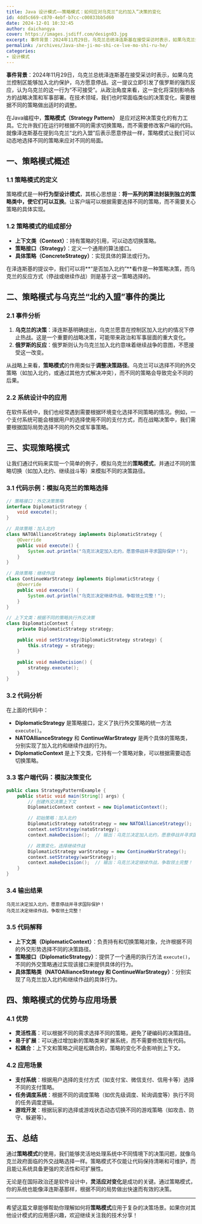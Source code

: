 ```yaml
---
title: Java 设计模式——策略模式：如何应对乌克兰“北约加入”决策的变化
id: 4dd5c669-c870-4ebf-b7cc-c00833bb5d60
date: 2024-12-01 10:32:45
author: daichangya
cover: https://images.jsdiff.com/design03.jpg
excerpt: 事件背景：2024年11月29日，乌克兰总统泽连斯基在接受采访时表示，如果乌克兰控制区能够加入北约保护，乌方愿意停战。这一提议立即引发了俄罗斯的强烈反应，认为乌克兰的这一行为“不可接受”。从政治角度来看，这一变化将深刻影响各方的战略决策和军事部署。在技术领域，我们也时常面临类似的决策变化，需要根据不
permalink: /archives/Java-she-ji-mo-shi-ce-lve-mo-shi-ru-he/
categories:
- 设计模式
---
```


**事件背景**：2024年11月29日，乌克兰总统泽连斯基在接受采访时表示，如果乌克兰控制区能够加入北约保护，乌方愿意停战。这一提议立即引发了俄罗斯的强烈反应，认为乌克兰的这一行为“不可接受”。从政治角度来看，这一变化将深刻影响各方的战略决策和军事部署。在技术领域，我们也时常面临类似的决策变化，需要根据不同的策略做出适时的调整。

在Java编程中，**策略模式（Strategy Pattern）** 是应对这种决策变化的有力工具。它允许我们在运行时根据不同的需求切换策略，而不需要修改客户端的代码。就像泽连斯基在提到乌克兰“北约入盟”后表示愿意停战一样，策略模式让我们可以动态地选择不同的策略来应对不同的局面。

## 一、策略模式概述

### 1.1 策略模式的定义

策略模式是一种**行为型设计模式**，其核心思想是：**将一系列的算法封装到独立的策略类中，使它们可以互换**。让客户端可以根据需要选择不同的策略，而不需要关心策略的具体实现。

### 1.2 策略模式的组成部分

- **上下文类（Context）**：持有策略的引用，可以动态切换策略。
- **策略接口（Strategy）**：定义一个通用的算法接口。
- **具体策略（ConcreteStrategy）**：实现具体的算法或行为。

在泽连斯基的提议中，我们可以将**“是否加入北约”**看作是一种策略决策，而乌克兰的反应方式（停战或继续作战）则是基于这一策略选择的。
<separator></separator>
## 二、策略模式与乌克兰“北约入盟”事件的类比

### 2.1 事件分析

1. **乌克兰的决策**：泽连斯基明确提出，乌克兰愿意在控制区加入北约的情况下停止热战。这是一个重要的战略决策，可能带来政治和军事层面的重大变化。
2. **俄罗斯的反应**：俄罗斯则认为乌克兰加入北约意味着继续战争的意图，不愿接受这一改变。

从战略上来看，**策略模式**的作用类似于**调整决策路径**。乌克兰可以选择不同的外交策略（如加入北约，或通过其他方式解决冲突），而不同的策略会导致完全不同的后果。

### 2.2 系统设计中的应用

在软件系统中，我们也经常遇到需要根据环境变化选择不同策略的情况。例如，一个支付系统可能会根据用户的选择使用不同的支付方式，而在战略决策中，我们需要根据国际局势选择不同的外交或军事策略。

## 三、实现策略模式

让我们通过代码来实现一个简单的例子，模拟乌克兰的**策略模式**，并通过不同的策略切换（如加入北约、继续战斗等）来模拟不同的决策路径。

### 3.1 代码示例：模拟乌克兰的策略选择

```java
// 策略接口：外交决策策略
interface DiplomaticStrategy {
    void execute();
}

// 具体策略：加入北约
class NATOAllianceStrategy implements DiplomaticStrategy {
    @Override
    public void execute() {
        System.out.println("乌克兰决定加入北约，愿意停战并寻求国际保护！");
    }
}

// 具体策略：继续作战
class ContinueWarStrategy implements DiplomaticStrategy {
    @Override
    public void execute() {
        System.out.println("乌克兰决定继续作战，争取领土完整！");
    }
}

// 上下文类：根据不同的策略执行外交决策
class DiplomaticContext {
    private DiplomaticStrategy strategy;

    public void setStrategy(DiplomaticStrategy strategy) {
        this.strategy = strategy;
    }

    public void makeDecision() {
        strategy.execute();
    }
}
```

### 3.2 代码分析

在上面的代码中：

- **DiplomaticStrategy** 是策略接口，定义了执行外交策略的统一方法 `execute()`。
- **NATOAllianceStrategy** 和 **ContinueWarStrategy** 是两个具体的策略类，分别实现了加入北约和继续作战的行为。
- **DiplomaticContext** 是上下文类，它持有一个策略对象，可以根据需要动态切换策略。

### 3.3 客户端代码：模拟决策变化

```java
public class StrategyPatternExample {
    public static void main(String[] args) {
        // 创建外交决策上下文
        DiplomaticContext context = new DiplomaticContext();

        // 初始策略：加入北约
        DiplomaticStrategy natoStrategy = new NATOAllianceStrategy();
        context.setStrategy(natoStrategy);
        context.makeDecision();  // 输出：乌克兰决定加入北约，愿意停战并寻求国际保护！

        // 政策变化，选择继续作战
        DiplomaticStrategy warStrategy = new ContinueWarStrategy();
        context.setStrategy(warStrategy);
        context.makeDecision();  // 输出：乌克兰决定继续作战，争取领土完整！
    }
}
```

### 3.4 输出结果

```
乌克兰决定加入北约，愿意停战并寻求国际保护！
乌克兰决定继续作战，争取领土完整！
```

### 3.5 代码解释

- **上下文类（DiplomaticContext）**：负责持有和切换策略对象，允许根据不同的外交形势选择不同的决策路径。
- **策略接口（DiplomaticStrategy）**：提供了一个通用的执行方法 `execute()`，不同的外交策略通过实现该接口来提供具体的行为。
- **具体策略类（NATOAllianceStrategy 和 ContinueWarStrategy）**：分别实现了乌克兰加入北约和继续作战的具体行为。

## 四、策略模式的优势与应用场景

### 4.1 优势

- **灵活性高**：可以根据不同的需求选择不同的策略，避免了硬编码的决策路径。
- **易于扩展**：可以通过增加新的策略类来扩展系统，而不需要修改现有代码。
- **松耦合**：上下文和策略之间是松耦合的，策略的变化不会影响到上下文。

### 4.2 应用场景

- **支付系统**：根据用户选择的支付方式（如支付宝、微信支付、信用卡等）选择不同的支付策略。
- **任务调度系统**：根据不同的调度策略（如优先级调度、轮询调度等）执行不同的任务调度逻辑。
- **游戏开发**：根据玩家的选择或游戏状态动态切换不同的游戏策略（如攻击、防守、躲避等）。

## 五、总结

通过**策略模式**的使用，我们能够灵活地处理系统中不同情境下的决策问题，就像乌克兰政府面临的外交战略选择一样。策略模式不仅能让代码保持清晰和可维护，而且能让系统具备更强的灵活性和可扩展性。

无论是在国际政治还是软件设计中，**灵活应对变化**是成功的关键。通过策略模式，你的系统也能像泽连斯基那样，根据不同的局势做出快速而有效的决策。

---

希望这篇文章能够帮助你理解如何将**策略模式**应用于复杂的决策场景。如果你对其他设计模式的应用感兴趣，欢迎继续关注我的技术分享！